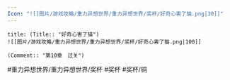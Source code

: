 ```yaml
---
Icon: "![[图片/游戏攻略/重力异想世界/重力异想世界/奖杯/好奇心害了猫.png|30]]"
---
```

```ad-common-bronze-trophy
title: (Title:: "好奇心害了猫")
![[图片/游戏攻略/重力异想世界/重力异想世界/奖杯/好奇心害了猫.png|100]]

(Comment:: "第10章　过关")
```

#重力异想世界/重力异想世界/奖杯 #奖杯 #奖杯/铜
